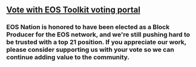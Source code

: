 <h2 class='m-p-m-t-b'><a href="https://eostoolkit.io/home" target="_blank"> Vote with EOS Toolkit voting portal </a></h2>

<h3 class='m-p-m-t-b'> EOS Nation is honored to have been elected as a Block Producer for the EOS network, and we're still pushing hard to be trusted with a top 21 position. If you appreciate our work, please consider supporting us with your vote so we can continue adding value to the community. </h3>

